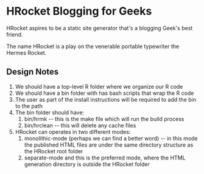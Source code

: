 # HRocket Blogging for Geeks
HRocket aspires to be a static site generator that's a blogging Geek's best friend.

The name HRocket is a play on the venerable portable typewriter the Hermes Rocket.

## Design Notes
1. We should have a top-level R folder where we organize our R code
1. We should have a bin folder with has bash scripts that wrap the R code
1. The user as part of the install instructions will be required to add the bin to the path
1.  The bin folder should have:
    1. bin/hrmk -- this is the make file which will run the build process
    1. bin/hrclean -- this will delete any cache files
1. HRocket can operates in two different modes:
    1. monolithic-mode (perhaps we can find a better word) -- in this mode the published HTML files are under the same directory structure as the HRocket root folder
    1. separate-mode and this is the preferred mode, where the HTML generation directory is outside the HRocket folder 